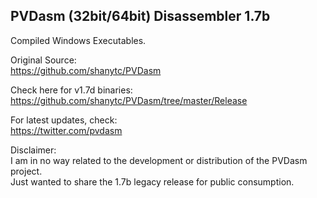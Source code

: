 ## PVDasm (32bit/64bit) Disassembler 1.7b

Compiled Windows Executables.

Original Source:  
https://github.com/shanytc/PVDasm

Check here for v1.7d binaries:  
https://github.com/shanytc/PVDasm/tree/master/Release

For latest updates, check:  
https://twitter.com/pvdasm

Disclaimer:  
I am in no way related to the development or distribution of the PVDasm project.  
Just wanted to share the 1.7b legacy release for public consumption.
